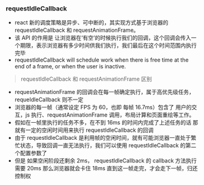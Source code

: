 ### requestIdleCallback

- react 新的调度策略是异步、可中断的，其实现方式基于浏览器的 requestIdleCallback 和 requestAnimationFrame。
- 该 API 的作用是 让浏览器在‘有空’的时候执行我们的回调，这个回调会传入一个期限，表示浏览器有多少时间供我们执行，我们最后在这个时间范围内执行完毕
- requestIdleCallback will schedule work when there is free time at the end of a frame, or when the user is inactive.

> requestIdleCallback 和 requestAnimationFrame 区别

- requestAnimationFrame 的回调会在每一帧确定执行，属于高优先级任务， requeIdleCallback 则不一定
- 浏览器的每一帧（通常设定 FPS 为 60，也即 每帧 16.7ms）包含了 用户的交互，js 执行、requestAnimationFrame 调用，布局计算和页面重绘等工作。
- 假如在一帧里执行的任务不多，在不到 16ms 的时间内完成了上述任务的话 那就有一定的空闲时间用来执行 requestIdleCallback 的回调
- 由于 requestIdleCallback 是利用帧的空闲时间，就有可能浏览器一直处于繁忙状态，导致回调一直无法执行，我们可以使用 requestIdleCallback 的第二个配置参数了
- 但是 如果空闲阶段还剩余 2ms， requestIdleCallback 的 callback 方法执行需要 20ms 那么浏览器就会卡住 18ms 直到这一帧走完，才会走下一帧，归还 控制权
